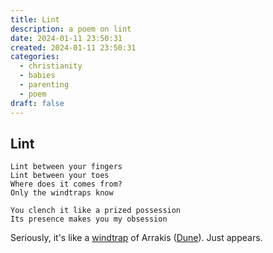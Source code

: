 ```yaml
---
title: Lint
description: a poem on lint
date: 2024-01-11 23:50:31
created: 2024-01-11 23:50:31
categories:
  - christianity
  - babies
  - parenting
  - poem
draft: false
---
```


## Lint 

```
Lint between your fingers
Lint between your toes
Where does it comes from?
Only the windtraps know

You clench it like a prized possession
Its presence makes you my obsession
```

Seriously, it's like a [windtrap](https://dune.fandom.com/wiki/Windtrap) of Arrakis ([Dune](../book-review/dune.md)). Just appears. 